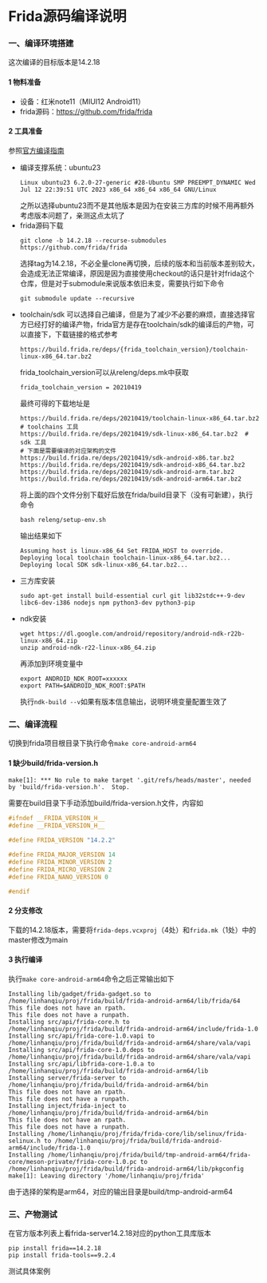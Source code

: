 # Frida源码编译说明


### 一、编译环境搭建
这次编译的目标版本是14.2.18
#### 1 物料准备
- 设备：红米note11（MIUI12 Android11）
- frida源码：https://github.com/frida/frida
#### 2 工具准备
参照[官方编译指南](https://frida.re/docs/building/#gnulinux)

- 编译支撑系统：ubuntu23
    ```shell
    Linux ubuntu23 6.2.0-27-generic #28-Ubuntu SMP PREEMPT_DYNAMIC Wed Jul 12 22:39:51 UTC 2023 x86_64 x86_64 x86_64 GNU/Linux
    ```
    之所以选择ubuntu23而不是其他版本是因为在安装三方库的时候不用再额外考虑版本问题了，亲测这点太坑了
- frida源码下载
    ```shell
    git clone -b 14.2.18 --recurse-submodules https://github.com/frida/frida
    ```
    选择tag为14.2.18，不必全量clone再切换，后续的版本和当前版本差别较大，会造成无法正常编译，原因是因为直接使用checkout的话只是针对frida这个仓库，但是对于submodule来说版本依旧未变，需要执行如下命令
    ```shell
    git submodule update --recursive
    ```
- toolchain/sdk
    可以选择自己编译，但是为了减少不必要的麻烦，直接选择官方已经打好的编译产物，frida官方是存在toolchain/sdk的编译后的产物，可以直接下，下载链接的格式参考
    ```shell
    https://build.frida.re/deps/{frida_toolchain_version}/toolchain-linux-x86_64.tar.bz2
    ```
    frida_toolchain_version可以从releng/deps.mk中获取
    ```shell
    frida_toolchain_version = 20210419
    ```
    最终可得的下载地址是
    ```shell
    https://build.frida.re/deps/20210419/toolchain-linux-x86_64.tar.bz2  # toolchains 工具
    https://build.frida.re/deps/20210419/sdk-linux-x86_64.tar.bz2  # sdk 工具
    # 下面是需要编译的对应架构的文件
    https://build.frida.re/deps/20210419/sdk-android-x86.tar.bz2
    https://build.frida.re/deps/20210419/sdk-android-x86_64.tar.bz2
    https://build.frida.re/deps/20210419/sdk-android-arm.tar.bz2
    https://build.frida.re/deps/20210419/sdk-android-arm64.tar.bz2  
    ```
    将上面的四个文件分别下载好后放在frida/build目录下（没有可新建），执行命令
    ```shell
    bash releng/setup-env.sh
    ```
    输出结果如下
    ```shell
    Assuming host is linux-x86_64 Set FRIDA_HOST to override.
    Deploying local toolchain toolchain-linux-x86_64.tar.bz2...
    Deploying local SDK sdk-linux-x86_64.tar.bz2...
    ```
- 三方库安装
    ```shell
    sudo apt-get install build-essential curl git lib32stdc++-9-dev libc6-dev-i386 nodejs npm python3-dev python3-pip
    ```
- ndk安装
    ```
    wget https://dl.google.com/android/repository/android-ndk-r22b-linux-x86_64.zip
    unzip android-ndk-r22-linux-x86_64.zip
    ```
    再添加到环境变量中
    ```
    export ANDROID_NDK_ROOT=xxxxxx
    export PATH=$ANDROID_NDK_ROOT:$PATH
    ```
    执行`ndk-build --v`如果有版本信息输出，说明环境变量配置生效了
### 二、编译流程
切换到frida项目根目录下执行命令`make core-android-arm64`
#### 1 缺少build/frida-version.h
```
make[1]: *** No rule to make target '.git/refs/heads/master', needed by 'build/frida-version.h'.  Stop.
```
需要在build目录下手动添加build/frida-version.h文件，内容如
```h
#ifndef __FRIDA_VERSION_H__
#define __FRIDA_VERSION_H__

#define FRIDA_VERSION "14.2.2"

#define FRIDA_MAJOR_VERSION 14
#define FRIDA_MINOR_VERSION 2
#define FRIDA_MICRO_VERSION 2
#define FRIDA_NANO_VERSION 0

#endif
```
#### 2 分支修改
下载的14.2.18版本，需要将`frida-deps.vcxproj`（4处）和`frida.mk`（1处）中的master修改为main
#### 3 执行编译
执行`make core-android-arm64`命令之后正常输出如下
```shell
Installing lib/gadget/frida-gadget.so to /home/linhanqiu/proj/frida/build/frida-android-arm64/lib/frida/64
This file does not have an rpath.
This file does not have a runpath.
Installing src/api/frida-core.h to /home/linhanqiu/proj/frida/build/frida-android-arm64/include/frida-1.0
Installing src/api/frida-core-1.0.vapi to /home/linhanqiu/proj/frida/build/frida-android-arm64/share/vala/vapi
Installing src/api/frida-core-1.0.deps to /home/linhanqiu/proj/frida/build/frida-android-arm64/share/vala/vapi
Installing src/api/libfrida-core-1.0.a to /home/linhanqiu/proj/frida/build/frida-android-arm64/lib
Installing server/frida-server to /home/linhanqiu/proj/frida/build/frida-android-arm64/bin
This file does not have an rpath.
This file does not have a runpath.
Installing inject/frida-inject to /home/linhanqiu/proj/frida/build/frida-android-arm64/bin
This file does not have an rpath.
This file does not have a runpath.
Installing /home/linhanqiu/proj/frida/frida-core/lib/selinux/frida-selinux.h to /home/linhanqiu/proj/frida/build/frida-android-arm64/include/frida-1.0
Installing /home/linhanqiu/proj/frida/build/tmp-android-arm64/frida-core/meson-private/frida-core-1.0.pc to /home/linhanqiu/proj/frida/build/frida-android-arm64/lib/pkgconfig
make[1]: Leaving directory '/home/linhanqiu/proj/frida'
```
由于选择的架构是arm64，对应的输出目录是build/tmp-android-arm64
### 三、产物测试
在官方版本列表上看frida-server14.2.18对应的python工具库版本
```shell
pip install frida==14.2.18
pip install frida-tools==9.2.4
```
测试具体案例
